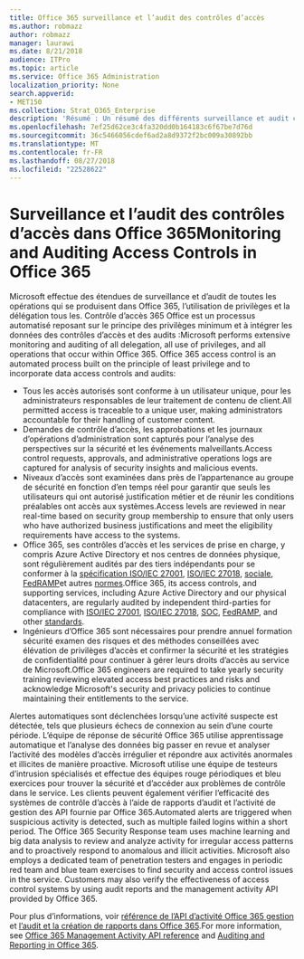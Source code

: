 ```yaml
---
title: Office 365 surveillance et l’audit des contrôles d’accès
ms.author: robmazz
author: robmazz
manager: laurawi
ms.date: 8/21/2018
audience: ITPro
ms.topic: article
ms.service: Office 365 Administration
localization_priority: None
search.appverid:
- MET150
ms.collection: Strat_O365_Enterprise
description: 'Résumé : Un résumé des différents surveillance et audit contrôles d’accès disponibles dans Office 365.'
ms.openlocfilehash: 7ef25d62ce3c4fa320dd0b164183c6f67be7d76d
ms.sourcegitcommit: 36c5466056cdef6ad2a8d9372f2bc009a30892bb
ms.translationtype: MT
ms.contentlocale: fr-FR
ms.lasthandoff: 08/27/2018
ms.locfileid: "22528622"
---
```

# <a name="monitoring-and-auditing-access-controls-in-office-365"></a><span data-ttu-id="fa7a4-103">Surveillance et l’audit des contrôles d’accès dans Office 365</span><span class="sxs-lookup"><span data-stu-id="fa7a4-103">Monitoring and Auditing Access Controls in Office 365</span></span>

<span data-ttu-id="fa7a4-p101">Microsoft effectue des étendues de surveillance et d’audit de toutes les opérations qui se produisent dans Office 365, l’utilisation de privilèges et la délégation tous les. Contrôle d’accès 365 Office est un processus automatisé reposant sur le principe des privilèges minimum et à intégrer les données des contrôles d’accès et des audits :</span><span class="sxs-lookup"><span data-stu-id="fa7a4-p101">Microsoft performs extensive monitoring and auditing of all delegation, all use of privileges, and all operations that occur within Office 365. Office 365 access control is an automated process built on the principle of least privilege and to incorporate data access controls and audits:</span></span>
- <span data-ttu-id="fa7a4-106">Tous les accès autorisés sont conforme à un utilisateur unique, pour les administrateurs responsables de leur traitement de contenu de client.</span><span class="sxs-lookup"><span data-stu-id="fa7a4-106">All permitted access is traceable to a unique user, making administrators accountable for their handling of customer content.</span></span>
- <span data-ttu-id="fa7a4-107">Demandes de contrôle d’accès, les approbations et les journaux d’opérations d’administration sont capturés pour l’analyse des perspectives sur la sécurité et les événements malveillants.</span><span class="sxs-lookup"><span data-stu-id="fa7a4-107">Access control requests, approvals, and administrative operations logs are captured for analysis of security insights and malicious events.</span></span>
- <span data-ttu-id="fa7a4-108">Niveaux d’accès sont examinées dans près de l’appartenance au groupe de sécurité en fonction d’en temps réel pour garantir que seuls les utilisateurs qui ont autorisé justification métier et de réunir les conditions préalables ont accès aux systèmes.</span><span class="sxs-lookup"><span data-stu-id="fa7a4-108">Access levels are reviewed in near real-time based on security group membership to ensure that only users who have authorized business justifications and meet the eligibility requirements have access to the systems.</span></span>
- <span data-ttu-id="fa7a4-109">Office 365, ses contrôles d’accès et les services de prise en charge, y compris Azure Active Directory et nos centres de données physique, sont régulièrement audités par des tiers indépendants pour se conformer à la [spécification ISO/IEC 27001](https://www.microsoft.com/en-us/TrustCenter/Compliance/iso-iec-27001), [ISO/IEC 27018](https://www.microsoft.com/en-us/TrustCenter/Compliance/iso-iec-27018), [sociale](https://www.microsoft.com/en-us/TrustCenter/Compliance/SOC), [FedRAMP](https://www.microsoft.com/en-us/TrustCenter/Compliance/FedRAMP)et autres [normes](https://www.microsoft.com/en-us/TrustCenter/Compliance?service=Office#Icons).</span><span class="sxs-lookup"><span data-stu-id="fa7a4-109">Office 365, its access controls, and supporting services, including Azure Active Directory and our physical datacenters, are regularly audited by independent third-parties for compliance with [ISO/IEC 27001](https://www.microsoft.com/en-us/TrustCenter/Compliance/iso-iec-27001), [ISO/IEC 27018](https://www.microsoft.com/en-us/TrustCenter/Compliance/iso-iec-27018), [SOC](https://www.microsoft.com/en-us/TrustCenter/Compliance/SOC), [FedRAMP](https://www.microsoft.com/en-us/TrustCenter/Compliance/FedRAMP), and other [standards](https://www.microsoft.com/en-us/TrustCenter/Compliance?service=Office#Icons).</span></span>
- <span data-ttu-id="fa7a4-110">Ingénieurs d’Office 365 sont nécessaires pour prendre annuel formation sécurité examen des risques et des méthodes conseillées avec élévation de privilèges d’accès et confirmer la sécurité et les stratégies de confidentialité pour continuer à gérer leurs droits d’accès au service de Microsoft.</span><span class="sxs-lookup"><span data-stu-id="fa7a4-110">Office 365 engineers are required to take yearly security training reviewing elevated access best practices and risks and acknowledge Microsoft's security and privacy policies to continue maintaining their entitlements to the service.</span></span>

<span data-ttu-id="fa7a4-p102">Alertes automatiques sont déclenchées lorsqu’une activité suspecte est détectée, tels que plusieurs échecs de connexion au sein d’une courte période. L’équipe de réponse de sécurité Office 365 utilise apprentissage automatique et l’analyse des données big passer en revue et analyser l’activité des modèles d’accès irrégulier et répondre aux activités anormales et illicites de manière proactive. Microsoft utilise une équipe de testeurs d’intrusion spécialisés et effectue des équipes rouge périodiques et bleu exercices pour trouver la sécurité et d’accéder aux problèmes de contrôle dans le service. Les clients peuvent également vérifier l’efficacité des systèmes de contrôle d’accès à l’aide de rapports d’audit et l’activité de gestion des API fournie par Office 365.</span><span class="sxs-lookup"><span data-stu-id="fa7a4-p102">Automated alerts are triggered when suspicious activity is detected, such as multiple failed logins within a short period. The Office 365 Security Response team uses machine learning and big data analysis to review and analyze activity for irregular access patterns and to proactively respond to anomalous and illicit activities. Microsoft also employs a dedicated team of penetration testers and engages in periodic red team and blue team exercises to find security and access control issues in the service. Customers may also verify the effectiveness of access control systems by using audit reports and the management activity API provided by Office 365.</span></span> 

<span data-ttu-id="fa7a4-115">Pour plus d’informations, voir [référence de l’API d’activité Office 365 gestion](https://msdn.microsoft.com/en-us/library/office/mt227394.aspx) et [l’audit et la création de rapports dans Office 365](office-365-auditing-and-reporting-overview.md).</span><span class="sxs-lookup"><span data-stu-id="fa7a4-115">For more information, see [Office 365 Management Activity API reference](https://msdn.microsoft.com/en-us/library/office/mt227394.aspx) and [Auditing and Reporting in Office 365](office-365-auditing-and-reporting-overview.md).</span></span>
